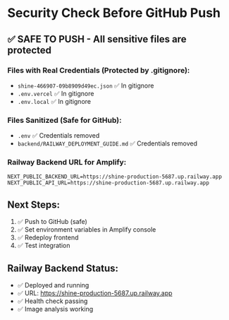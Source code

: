 # Security Check Before GitHub Push

## ✅ SAFE TO PUSH - All sensitive files are protected

### Files with Real Credentials (Protected by .gitignore):
- `shine-466907-09b8909d49ec.json` ✅ In gitignore
- `.env.vercel` ✅ In gitignore  
- `.env.local` ✅ In gitignore

### Files Sanitized (Safe for GitHub):
- `.env` ✅ Credentials removed
- `backend/RAILWAY_DEPLOYMENT_GUIDE.md` ✅ Credentials removed

### Railway Backend URL for Amplify:
```
NEXT_PUBLIC_BACKEND_URL=https://shine-production-5687.up.railway.app
NEXT_PUBLIC_API_URL=https://shine-production-5687.up.railway.app
```

## Next Steps:
1. ✅ Push to GitHub (safe)
2. ✅ Set environment variables in Amplify console
3. ✅ Redeploy frontend
4. ✅ Test integration

## Railway Backend Status:
- ✅ Deployed and running
- ✅ URL: https://shine-production-5687.up.railway.app
- ✅ Health check passing
- ✅ Image analysis working